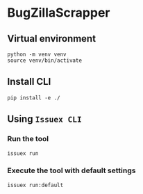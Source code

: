 # BugZillaScrapper

## Virtual environment

```
python -m venv venv
source venv/bin/activate
```

## Install CLI

```
pip install -e ./
```

## Using `Issuex CLI`

### Run the tool

```
issuex run
```

### Execute the tool with default settings

```
issuex run:default
```
